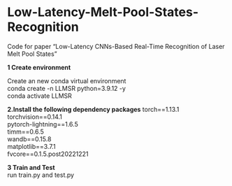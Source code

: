 # Low-Latency-Melt-Pool-States-Recognition
Code for paper “Low-Latency CNNs-Based Real-Time Recognition of Laser Melt Pool States”

**1 Create environment**

Create an new conda virtual environment \
conda create -n LLMSR python=3.9.12 -y  
conda activate LLMSR  


**2.Install the following dependency packages**
torch==1.13.1  
torchvision==0.14.1  
pytorch-lightning==1.6.5  
timm==0.6.5  
wandb==0.15.8  
matplotlib==3.7.1  
fvcore==0.1.5.post20221221  

**3 Train and Test**  
run train.py and test.py 



